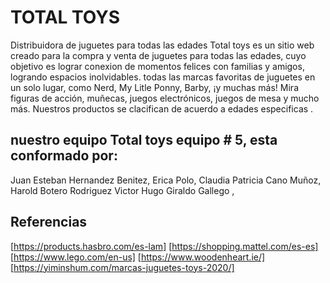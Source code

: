 # TOTAL TOYS

Distribuidora de juguetes para todas las edades
Total toys es un sitio web creado para la compra y venta de juguetes para todas las edades, cuyo objetivo es lograr conexion de momentos felices con familias y amigos, logrando espacios inolvidables.  todas las marcas favoritas de juguetes en un solo lugar, como Nerd, My Litle Ponny, Barby, ¡y muchas más! Mira figuras de acción, muñecas, juegos electrónicos, juegos de mesa y mucho más. Nuestros productos se clacifican de acuerdo a edades especificas .


## nuestro equipo Total toys equipo # 5, esta conformado por:
Juan Esteban Hernandez Benitez,
Erica Polo,
Claudia Patricia Cano Muñoz,
Harold Botero Rodriguez
Victor Hugo Giraldo Gallego ,

## Referencias
[https://products.hasbro.com/es-lam]
[https://shopping.mattel.com/es-es]
[https://www.lego.com/en-us]
[https://www.woodenheart.ie/]
[https://yiminshum.com/marcas-juguetes-toys-2020/]
